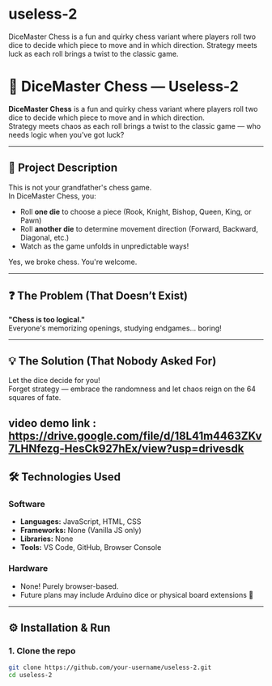 # useless-2
DiceMaster Chess is a fun and quirky chess variant where players roll two dice to decide which piece to move and in which direction. Strategy meets luck as each roll brings a twist to the classic game.


# 🎲 DiceMaster Chess — Useless-2

**DiceMaster Chess** is a fun and quirky chess variant where players roll two dice to decide which piece to move and in which direction.  
Strategy meets chaos as each roll brings a twist to the classic game — who needs logic when you’ve got luck?

---

## 🚀 Project Description

This is not your grandfather's chess game.  
In DiceMaster Chess, you:

- Roll **one die** to choose a piece (Rook, Knight, Bishop, Queen, King, or Pawn)
- Roll **another die** to determine movement direction (Forward, Backward, Diagonal, etc.)
- Watch as the game unfolds in unpredictable ways!

Yes, we broke chess. You're welcome.

---

## ❓ The Problem (That Doesn’t Exist)

**"Chess is too logical."**  
Everyone's memorizing openings, studying endgames... boring!

---

## 💡 The Solution (That Nobody Asked For)

Let the dice decide for you!  
Forget strategy — embrace the randomness and let chaos reign on the 64 squares of fate.


video demo link  :  https://drive.google.com/file/d/18L41m4463ZKv7LHNfezg-HesCk927hEx/view?usp=drivesdk
---

## 🛠️ Technologies Used

### Software

- **Languages:** JavaScript, HTML, CSS  
- **Frameworks:** None (Vanilla JS only)  
- **Libraries:** None  
- **Tools:** VS Code, GitHub, Browser Console

### Hardware

- None! Purely browser-based.
- Future plans may include Arduino dice or physical board extensions 👀

---

## ⚙️ Installation & Run

### 1. Clone the repo

```bash
git clone https://github.com/your-username/useless-2.git
cd useless-2
